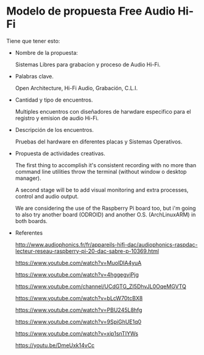 # Modelo de propuesta Free Audio Hi-Fi

Tiene que tener esto:

* Nombre de la propuesta: 
  
  Sistemas Libres para grabacion y proceso de Audio Hi-Fi.

* Palabras clave.

  Open Architecture, Hi-Fi Audio, Grabación, C.L.I.

* Cantidad y tipo de encuentros.

  Multiples encuentros con diseñadores de harwdare especifico para el registro y emision de  audio Hi-Fi.   

* Descripción de los encuentros.

  Pruebas del hardware en diferentes placas y Sistemas Operativos. 

* Propuesta de actividades creativas.

  The first thing to accomplish it's consistent recording with no more than command line utilities throw the terminal (without window o desktop manager). 

  A second stage will be to add visual monitoring and extra processes, control and audio output.

  We are considering the use of the Raspberry Pi board too, but i'm going to also try another board (ODROID) and another O.S. (ArchLinuxARM) in both boards.  

* Referentes

  http://www.audiophonics.fr/fr/appareils-hifi-dac/audiophonics-raspdac-lecteur-reseau-raspberry-pi-20-dac-sabre-p-10369.html

  https://www.youtube.com/watch?v=MuolDlA4yuA

  https://www.youtube.com/watch?v=4hggegvjPjg

  https://www.youtube.com/channel/UCdGTG_ZI5DhvJL0OqeMGVTQ

  https://www.youtube.com/watch?v=bLcW70tcBX8

  https://www.youtube.com/watch?v=PBU245L8hfg

  https://www.youtube.com/watch?v=9SpiGhUE1q0

  https://www.youtube.com/watch?v=xip1snTIYWs

  https://youtu.be/DmeUxk14vCc
